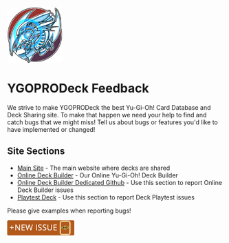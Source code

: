 [<img src="img/logo.png" width="128" height="128" alt="YGOPRODeck" />](http://ygoprodeck.com/)

# YGOPRODeck Feedback

We strive to make YGOPRODeck the best Yu-Gi-Oh! Card Database and Deck Sharing site. To make that happen we need your help to find and catch bugs that we might miss! Tell us about bugs or features you'd like to have implemented or changed!


## Site Sections

* [Main Site](https://ygoprodeck.com) - The main website where decks are shared
* [Online Deck Builder](https://ygoprodeck.com/deckbuilder/) - Our Online Yu-Gi-Oh! Deck Builder
* [Online Deck Builder Dedicated Github](https://github.com/FelixRilling/yugioh-deck-tool/issues) - Use this section to report Online Deck Builder issues
* [Playtest Deck](https://github.com/AlanOC91/ygoprodeck-playtest) - Use this section to report Deck Playtest issues

Please give examples when reporting bugs! 

[<img src="img/newissue.png" height="35" width="156" alt="Open New Issue" />](https://github.com/AlanOC91/YGOPRODeck/issues/new)
